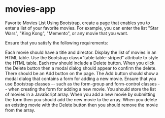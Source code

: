 # movies-app

Favorite Movies List
Using Bootstrap, create a page that enables you to enter a list of your favorite movies. For example, you can enter the list "Star Wars", "King Kong", "Memento", or any movie that you want.

Ensure that you satisfy the following requirements:

Each movie should have a title and director.
Display the list of movies in an HTML table. Use the Bootstrap class="table table-striped" attribute to style the HTML table.
Each row should include a Delete button. When you click the Delete button then a modal dialog should appear to confirm the delete.
There should be an Add button on the page. The Add button should show a modal dialog that contains a form for adding a new movie.
Ensure that you use Bootstrap classes -- such as the form-group and form-control classes -- when creating the form for adding a new movie.
You should store the list of movies in a JavaScript array. When you add a new movie by submitting the form then you should add the new movie to the array. When you delete an existing movie with the Delete button then you should remove the movie from the array.

